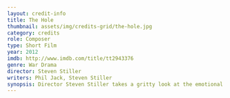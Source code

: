 ```yaml
---
layout: credit-info
title: The Hole
thumbnail: assets/img/credits-grid/the-hole.jpg
category: credits
role: Composer
type: Short Film
year: 2012
imdb: http://www.imdb.com/title/tt2943376
genre: War Drama
director: Steven Stiller
writers: Phil Jack, Steven Stiller
synopsis: Director Steven Stiller takes a gritty look at the emotional journey of a Canadian World War Two soldier as he must decide between survival and self sacrifice.
---
```



